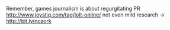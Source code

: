 Remember, games journalism is about regurgitating PR http://www.joystiq.com/tag/jolt-online/ not even mild research -&gt; http://bit.ly/nozork